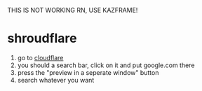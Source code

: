 THIS IS NOT WORKING RN, USE KAZFRAME!
# shroudflare
1. go to [cloudflare](https://cloudflareapps.com/apps/google-translate/install)
2. you should a search bar, click on it and put google.com there
3. press the "preview in a seperate window" button
4. search whatever you want
